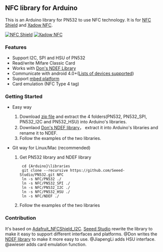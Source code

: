 ## NFC library for Arduino

This is an Arduino library for PN532 to use NFC technology.
It is for [NFC Shield](http://goo.gl/Cac2OH) and [Xadow NFC](http://goo.gl/qBZMt0).

[![NFC Shield](http://www.seeedstudio.com/depot/bmz_cache/a/abe9904d46e29565fb15ec36e17a4a52.image.114x85.jpg)](http://goo.gl/Cac2OH)
[![Xadow NFC](http://www.seeedstudio.com/depot/bmz_cache/d/d5f551a693fee5342877864ca5580cb6.image.114x85.jpg)](http://goo.gl/qBZMt0)

### Features
+ Support I2C, SPI and HSU of PN532
+ Read/write Mifare Classic Card
+ Works with [Don's NDEF Library](http://goo.gl/jDjsXl)
+ Communicate with android 4.0+([Lists of devices supported](https://github.com/Seeed-Studio/PN532/wiki/List-of-devices-supported))
+ Support [mbed platform](http://goo.gl/kGPovZ)
+ Card emulation (NFC Type 4 tag)

### Getting Started
+ Easy way

  1. Download [zip file](http://goo.gl/F6beRM) and extract the 4 folders(PN532, PN532_SPI, PN532_I2C and PN532_HSU) into Arduino's libraries.
  2. Downlaod [Don's NDEF library](http://goo.gl/ewxeAe)， extract it into Arduino's libraries and rename it to NDEF.
  3. Follow the examples of the two libraries.

+ Git way for Linux/Mac (recommended)

  1. Get PN532 library and NDEF library

          cd {Arduino}\libraries  
          git clone --recursive https://github.com/Seeed-Studio/PN532.git NFC
          ln -s NFC/PN532 ./
          ln -s NFC/PN532_SPI ./
          ln -s NFC/PN532_I2C ./
          ln -s NFC/PN532_HSU ./
          ln -s NFC/NDEF ./

  2. Follow the examples of the two libraries

### Contribution
It's based on [Adafruit_NFCShield_I2C](http://goo.gl/pk3FdB). 
[Seeed Studio](http://goo.gl/zh1iQh) rewrite the library to make it easy to support different interfaces and platforms. 
@Don writes the [NDEF library](http://goo.gl/jDjsXl) to make it more easy to use. 
@JiapengLi adds HSU interface.
@awieser adds card emulation function.

